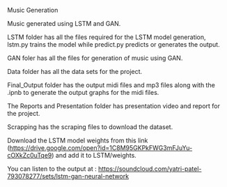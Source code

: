 Music Generation

Music generated using LSTM and GAN.

LSTM folder has all the files required for the LSTM model generation, lstm.py trains the model while predict.py predicts or generates the output.

GAN foler has all the files for generation of music using GAN.

Data folder has all the data sets for the project.

Final_Output folder has the output midi files and mp3 files along with the .ipnb to generate the output graphs for the midi files.

The Reports and Presentation folder has presentation video and report for the project.

Scrapping has the scraping files to download the dataset.

Download the LSTM model weights from this link (https://drive.google.com/open?id=1C8M95GKPkFWG3mFJuYu-cOXkZc0uTqe9) and add it to LSTM/weights.

You can listen to the output at : https://soundcloud.com/yatri-patel-793078277/sets/lstm-gan-neural-network
